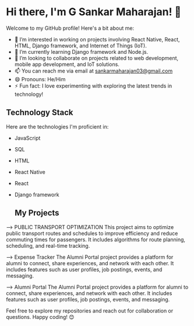# Hi there, I'm G Sankar Maharajan! 👋

Welcome to my GitHub profile! Here's a bit about me:

- 👀 I’m interested in working on projects involving React Native, React, HTML, Django framework, and Internet of Things (IoT).
- 🌱 I’m currently learning Django framework and Node.js.
- 💞️ I’m looking to collaborate on projects related to web development, mobile app development, and IoT solutions.
- 📫 You can reach me via email at sankarmaharajan03@gmail.com
- 😄 Pronouns: He/Him
- ⚡ Fun fact: I love experimenting with exploring the latest trends in technology!

## Technology Stack

Here are the technologies I'm proficient in:

- JavaScript
- SQL
- HTML
- React Native
- React
- Django framework

  ## My Projects

--> PUBLIC TRANSPORT OPTIMIZATION 
This project aims to optimize public transport routes and schedules to improve efficiency and reduce commuting times for passengers. It includes algorithms for route planning, scheduling, and real-time tracking.

--> Expense Tracker
The Alumni Portal project provides a platform for alumni to connect, share experiences, and network with each other. It includes features such as user profiles, job postings, events, and messaging.

--> Alumni Portal
The Alumni Portal project provides a platform for alumni to connect, share experiences, and network with each other. It includes features such as user profiles, job postings, events, and messaging.

Feel free to explore my repositories and reach out for collaboration or questions. Happy coding! 😊

